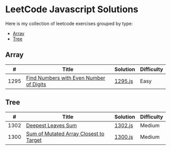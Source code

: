 # LeetCode Javascript Solutions

Here is my collection of leetcode exercises grouped by type:


* [Array](https://github.com/kamyu104/LeetCode-Solutions#array)
* [Tree](https://github.com/kamyu104/LeetCode-Solutions#tree)

## Array
|  #  | Title           |  Solution       | Difficulty    | 
|-----|---------------- | --------------- | ------------- |
1295 | [Find Numbers with Even Number of Digits](https://leetcode.com/problems/find-numbers-with-even-number-of-digits/)         | [1295.js](./easy/1295.js)     |  Easy    



## Tree
|  #  | Title           |  Solution       | Difficulty    | 
|-----|---------------- | --------------- | ------------- |
1302 | [Deepest Leaves Sum](https://leetcode.com/problems/deepest-leaves-sum/)         | [1302.js](./medium/1302.js)     |  Medium    
1300 | [Sum of Mutated Array Closest to Target](https://leetcode.com/contest/biweekly-contest-16/problems/sum-of-mutated-array-closest-to-target/)         | [1300.js](./medium/1300.js)     |  Medium    



